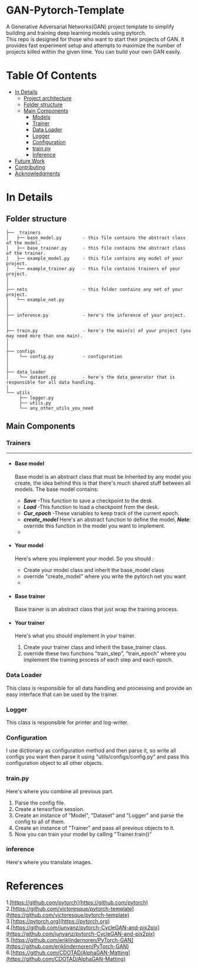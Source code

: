 # GAN-Pytorch-Template
A Generative Adversarial Networks(GAN) project template to simplify building and training deep learning models using pytorch.  
This repo is designed for those who want to start their projects of GAN. It provides fast experiment setup and attempts to maximize the number of projects killed within the given time. You can build your own GAN easily.

# Table Of Contents

-  [In Details](#in-details)
    -  [Project architecture](#project-architecture)
    -  [Folder structure](#folder-structure)
    -  [ Main Components](#main-components)
        -  [Models](#models)
        -  [Trainer](#trainer)
        -  [Data Loader](#data-loader)
        -  [Logger](#logger)
        -  [Configuration](#configuration)
        -  [train.py](#train.py)
        -  [Inference](#inference)
 -  [Future Work](#future-work)
 -  [Contributing](#contributing)
 -  [Acknowledgments](#acknowledgments)


# In Details

Folder structure
--------------

```
├──  trainers
│   ├── base_model.py        - this file contains the abstract class of the model.
│   ├── base_trainer.py      - this file contains the abstract class of the trainer.
│   ├── example_model.py     - this file contains any model of your project.
│   └── example_trainer.py   - this file contains trainers of your project.
│
│
├── nets                     - this folder contains any net of your project.
│   └── example_net.py
│
│
├── inference.py             - here's the inference of your project.
│   
│   
├── train.py                 - here's the main(s) of your project (you may need more than one main).
│    
│  
├── configs
│    └── config.py           - configuration
│  
│  
├── data_loader  
│    └── dataset.py          - here's the data_generator that is responsible for all data handling.
│ 
└── utils
     ├── logger.py
     ├── utils.py
     └── any_other_utils_you_need

```


## Main Components

### Trainers
--------------
- #### **Base model**
    
    Base model is an abstract class that must be Inherited by any model you create, the idea behind this is that there's much shared stuff between all models.
    The base model contains:
    - ***Save*** -This function to save a checkpoint to the desk. 
    - ***Load*** -This function to load a checkpoint from the desk.
    - ***Cur_epoch*** -These variables to keep track of the current epoch.
    - ***create_model*** Here's an abstract function to define the model, ***Note***: override this function in the model you want to implement.
    - 
- #### **Your model**
    Here's where you implement your model.
    So you should :
    - Create your model class and inherit the base_model class
    - override "create_model" where you write the pytorch net you want
    - 
- #### **Base trainer**
    Base trainer is an abstract class that just wrap the training process.
    
- #### **Your trainer**
     Here's what you should implement in your trainer.
    1. Create your trainer class and inherit the base_trainer class.
    2. override these two functions "train_step", "train_epoch" where you implement the training process of each step and each epoch.

### Data Loader
This class is responsible for all data handling and processing and provide an easy interface that can be used by the trainer.

### Logger
This class is responsible for printer and log-writer.


### Configuration
I use dictionary as configuration method and then parse it, so write all configs you want then parse it using "utils/configs/config.py" and pass this configuration object to all other objects.

### train.py
Here's where you combine all previous part.
1. Parse the config file.
2. Create a tensorflow session.
2. Create an instance of "Model", "Dataset" and "Logger" and parse the config to all of them.
3. Create an instance of "Trainer" and pass all previous objects to it.
4. Now you can train your model by calling "Trainer.train()"

### inference
Here's where you translate images.

# References
1.[https://github.com/pytorch](https://github.com/pytorch)  
2.[https://github.com/victoresque/pytorch-template](https://github.com/victoresque/pytorch-template)  
3.[https://pytorch.org](https://pytorch.org)  
4.[https://github.com/junyanz/pytorch-CycleGAN-and-pix2pix](https://github.com/junyanz/pytorch-CycleGAN-and-pix2pix)  
5.[https://github.com/eriklindernoren/PyTorch-GAN](https://github.com/eriklindernoren/PyTorch-GAN)  
6.[https://github.com/CDOTAD/AlphaGAN-Matting](https://github.com/CDOTAD/AlphaGAN-Matting)  

